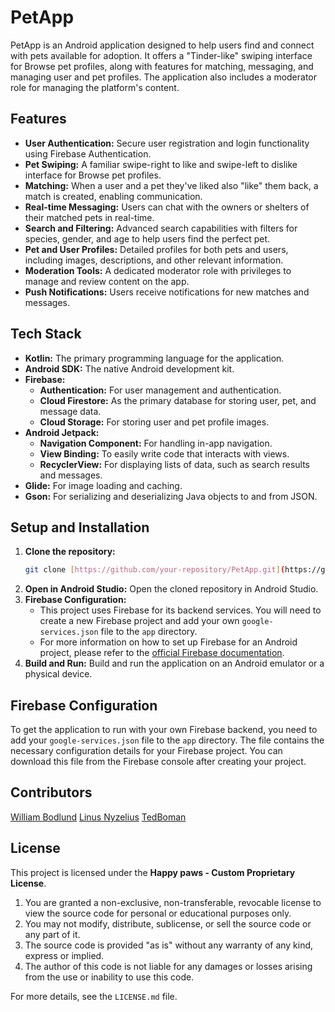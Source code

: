 # PetApp

PetApp is an Android application designed to help users find and connect with pets available for adoption. It offers a "Tinder-like" swiping interface for Browse pet profiles, along with features for matching, messaging, and managing user and pet profiles. The application also includes a moderator role for managing the platform's content.

## Features

* **User Authentication:** Secure user registration and login functionality using Firebase Authentication.
* **Pet Swiping:** A familiar swipe-right to like and swipe-left to dislike interface for Browse pet profiles.
* **Matching:** When a user and a pet they've liked also "like" them back, a match is created, enabling communication.
* **Real-time Messaging:** Users can chat with the owners or shelters of their matched pets in real-time.
* **Search and Filtering:** Advanced search capabilities with filters for species, gender, and age to help users find the perfect pet.
* **Pet and User Profiles:** Detailed profiles for both pets and users, including images, descriptions, and other relevant information.
* **Moderation Tools:** A dedicated moderator role with privileges to manage and review content on the app.
* **Push Notifications:** Users receive notifications for new matches and messages.

## Tech Stack

* **Kotlin:** The primary programming language for the application.
* **Android SDK:** The native Android development kit.
* **Firebase:**
    * **Authentication:** For user management and authentication.
    * **Cloud Firestore:** As the primary database for storing user, pet, and message data.
    * **Cloud Storage:** For storing user and pet profile images.
* **Android Jetpack:**
    * **Navigation Component:** For handling in-app navigation.
    * **View Binding:** To easily write code that interacts with views.
    * **RecyclerView:** For displaying lists of data, such as search results and messages.
* **Glide:** For image loading and caching.
* **Gson:** For serializing and deserializing Java objects to and from JSON.

## Setup and Installation

1.  **Clone the repository:**
    ```bash
    git clone [https://github.com/your-repository/PetApp.git](https://github.com/your-repository/PetApp.git)
    ```
2.  **Open in Android Studio:** Open the cloned repository in Android Studio.
3.  **Firebase Configuration:**
    * This project uses Firebase for its backend services. You will need to create a new Firebase project and add your own `google-services.json` file to the `app` directory.
    * For more information on how to set up Firebase for an Android project, please refer to the [official Firebase documentation](https://firebase.google.com/docs/android/setup).
4.  **Build and Run:** Build and run the application on an Android emulator or a physical device.

## Firebase Configuration

To get the application to run with your own Firebase backend, you need to add your `google-services.json` file to the `app` directory. The file contains the necessary configuration details for your Firebase project. You can download this file from the Firebase console after creating your project.

## Contributors
[William Bodlund](https://github.com/Bowi1337)
[Linus Nyzelius](https://github.com/Nyzelius)
[TedBoman](https://github.com/TedBoman)

## License

This project is licensed under the **Happy paws - Custom Proprietary License**.

1.  You are granted a non-exclusive, non-transferable, revocable license to view the source code for personal or educational purposes only.
2.  You may not modify, distribute, sublicense, or sell the source code or any part of it.
3.  The source code is provided "as is" without any warranty of any kind, express or implied.
4.  The author of this code is not liable for any damages or losses arising from the use or inability to use this code.

For more details, see the `LICENSE.md` file.
